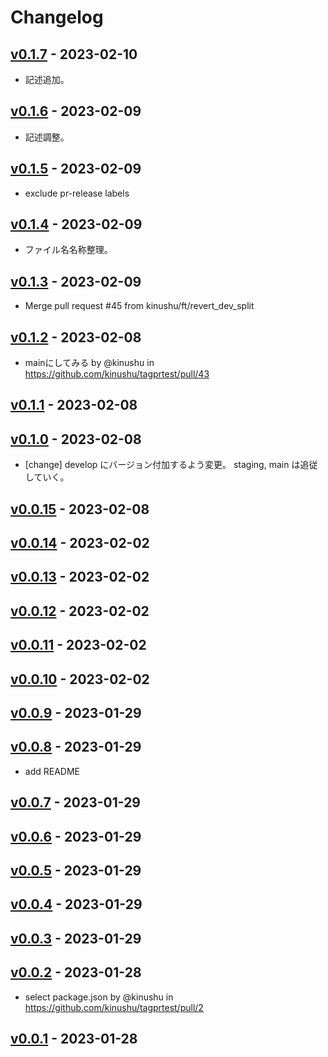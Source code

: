 # Changelog

## [v0.1.7](https://github.com/kinushu/tagprtest/compare/v0.1.6...v0.1.7) - 2023-02-10

- 記述追加。

## [v0.1.6](https://github.com/kinushu/tagprtest/compare/v0.1.5...v0.1.6) - 2023-02-09

- 記述調整。

## [v0.1.5](https://github.com/kinushu/tagprtest/compare/v0.1.4...v0.1.5) - 2023-02-09

- exclude pr-release labels

## [v0.1.4](https://github.com/kinushu/tagprtest/compare/v0.1.3...v0.1.4) - 2023-02-09

- ファイル名名称整理。

## [v0.1.3](https://github.com/kinushu/tagprtest/compare/v0.1.2...v0.1.3) - 2023-02-09

- Merge pull request #45 from kinushu/ft/revert_dev_split

## [v0.1.2](https://github.com/kinushu/tagprtest/compare/v0.1.1...v0.1.2) - 2023-02-08
- mainにしてみる by @kinushu in https://github.com/kinushu/tagprtest/pull/43

## [v0.1.1](https://github.com/kinushu/tagprtest/compare/v0.1.0...v0.1.1) - 2023-02-08

## [v0.1.0](https://github.com/kinushu/tagprtest/compare/v0.0.15...v0.1.0) - 2023-02-08

- [change] develop にバージョン付加するよう変更。 staging, main は追従していく。

## [v0.0.15](https://github.com/kinushu/tagprtest/compare/v0.0.14...v0.0.15) - 2023-02-08

## [v0.0.14](https://github.com/kinushu/tagprtest/compare/v0.0.13...v0.0.14) - 2023-02-02

## [v0.0.13](https://github.com/kinushu/tagprtest/compare/v0.0.12...v0.0.13) - 2023-02-02

## [v0.0.12](https://github.com/kinushu/tagprtest/compare/v0.0.11...v0.0.12) - 2023-02-02

## [v0.0.11](https://github.com/kinushu/tagprtest/compare/v0.0.10...v0.0.11) - 2023-02-02

## [v0.0.10](https://github.com/kinushu/tagprtest/compare/v0.0.9...v0.0.10) - 2023-02-02

## [v0.0.9](https://github.com/kinushu/tagprtest/compare/v0.0.8...v0.0.9) - 2023-01-29

## [v0.0.8](https://github.com/kinushu/tagprtest/compare/v0.0.7...v0.0.8) - 2023-01-29

- add README

## [v0.0.7](https://github.com/kinushu/tagprtest/compare/v0.0.6...v0.0.7) - 2023-01-29

## [v0.0.6](https://github.com/kinushu/tagprtest/compare/v0.0.5...v0.0.6) - 2023-01-29

## [v0.0.5](https://github.com/kinushu/tagprtest/compare/v0.0.4...v0.0.5) - 2023-01-29

## [v0.0.4](https://github.com/kinushu/tagprtest/compare/v0.0.3...v0.0.4) - 2023-01-29

## [v0.0.3](https://github.com/kinushu/tagprtest/compare/v0.0.2...v0.0.3) - 2023-01-29

## [v0.0.2](https://github.com/kinushu/tagprtest/compare/v0.0.1...v0.0.2) - 2023-01-28
- select package.json by @kinushu in https://github.com/kinushu/tagprtest/pull/2

## [v0.0.1](https://github.com/kinushu/tagprtest/commits/v0.0.1) - 2023-01-28

